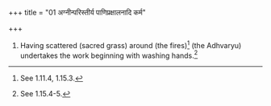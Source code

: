 +++
title = "01 अग्नीन्परिस्तीर्य पाणिप्रक्षालनादि कर्म"

+++
1. Having scattered (sacred grass) around (the fires)[^1] (the Adhvaryu) undertakes the work beginning with washing hands.[^2]  

[^1]: See 1.11.4, 1.15.3.  

[^2]: See 1.15.4-5. 
